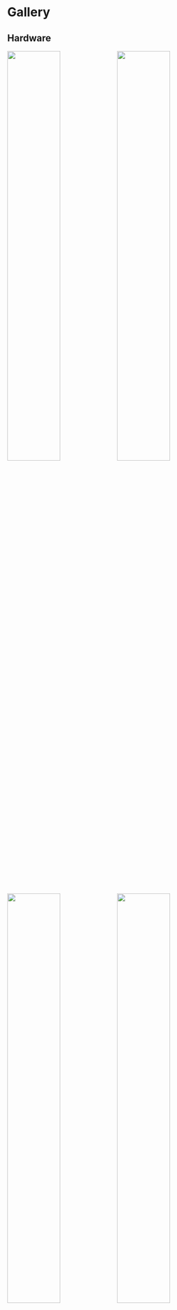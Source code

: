# Gallery
## Hardware

<img src="https://images.noweck.info/images/2024/05/21/V287vSB5a7.th.png" width="49%"></img>
<img src="https://images.noweck.info/images/2024/05/21/7a8d66N3E9.th.png" width="49%"></img>

<img src="https://images.noweck.info/images/2024/05/21/6vH59GHg53.th.png" width="49%"></img>
<img src="https://images.noweck.info/images/2024/05/21/56eJS2655m.th.png" width="49%"></img>

## Printing

<img src="https://images.noweck.info/images/2024/05/21/5jhe74H6Q6.th.png" width="32%"></img>
<img src="https://images.noweck.info/images/2024/05/21/7usY77e7Z8.png" width="32%"></img>
<img src="https://images.noweck.info/images/2024/05/21/9X95m4GF5B.png" width="32%"></img>

<img src="https://images.noweck.info/images/2024/05/21/OPq1gLqzJ6.jpeg" width="49%"></img>
<img src="https://images.noweck.info/images/2024/05/21/rMbm4YbAUG.jpeg" width="49%"></img>

<video width="860" height="400" controls>
  <source src="https://youtu.be/wXtHqptJNww" type="video/mp4">
  Your browser does not support the video tag.
</video>

## Prototype

<img src="https://images.noweck.info/images/2024/05/21/JljAL2A0pf.jpeg" width="49%"></img>
<img src="https://images.noweck.info/images/2024/05/21/Zmf8OmPV7K.jpeg" width="49%"></img>

## Web Interface
### New
<img src="https://images.noweck.info/images/2024/05/21/78P98s95M5.png" width="49%"></img>
<img src="https://images.noweck.info/images/2024/05/21/348Di564NY.png" width="49%"></img>

<img src="https://images.noweck.info/images/2024/05/21/54Eh4yKA26.png" width="49%"></img>
<img src="https://images.noweck.info/images/2024/05/21/y7946Xo49U.png" width="49%"></img>

### Old
<img src="https://images.noweck.info/images/2024/05/21/K9ugt439W9.png" width="100%"></img>

